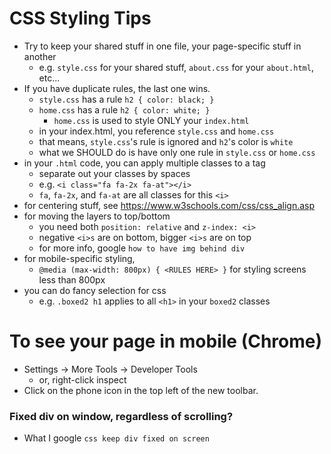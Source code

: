 # CSS Styling Tips
* Try to keep your shared stuff in one file, your page-specific stuff in another
  * e.g. `style.css` for your shared stuff, `about.css` for your `about.html`, etc...
* If you have duplicate rules, the last one wins.
  * `style.css` has a rule `h2 { color: black; }`
  * `home.css` has a rule `h2 { color: white; }`
    * `home.css` is used to style ONLY your `index.html`
  * in your index.html, you reference `style.css` and `home.css`
  * that means, `style.css`'s rule is ignored and `h2`'s color is `white`
  * what we SHOULD do is have only one rule in `style.css` or `home.css`
* in your `.html` code, you can apply multiple classes to a tag
  * separate out your classes by spaces
  * e.g. `<i class="fa fa-2x fa-at"></i>`
  * `fa`, `fa-2x`, and `fa-at` are all classes for this `<i>`
* for centering stuff, see https://www.w3schools.com/css/css_align.asp
* for moving the layers to top/bottom
  * you need both `position: relative` and `z-index: <i>`
  * negative `<i>s` are on bottom, bigger `<i>s` are on top
  * for more info, google `how to have img behind div`
* for mobile-specific styling,
  * `@media (max-width: 800px) { <RULES HERE> }` for styling screens less than 800px
* you can do fancy selection for css
  * e.g. `.boxed2 h1` applies to all `<h1>` in your `boxed2` classes

# To see your page in mobile (Chrome)
* Settings -> More Tools -> Developer Tools
  * or, right-click inspect
* Click on the phone icon in the top left of the new toolbar.

### Fixed div on window, regardless of scrolling?
* What I google `css keep div fixed on screen`
